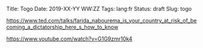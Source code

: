 Title: Togo
Date: 2019-XX-YY WW:ZZ
Tags: lang:fr
Status: draft
Slug: togo

https://www.ted.com/talks/farida_nabourema_is_your_country_at_risk_of_becoming_a_dictatorship_here_s_how_to_know

https://www.youtube.com/watch?v=G1G9zmr10k4
